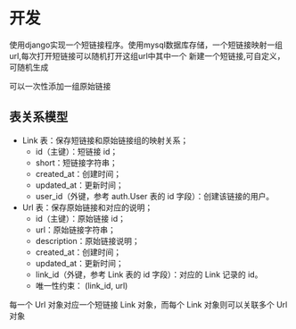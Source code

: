 # 开发


使用django实现一个短链接程序。使用mysql数据库存储，一个短链接映射一组url,每次打开短链接可以随机打开这组url中其中一个
新建一个短链接,可自定义，可随机生成

可以一次性添加一组原始链接


## 表关系模型
- Link 表：保存短链接和原始链接组的映射关系；
    - id（主键）：短链接 id；
    - short：短链接字符串；
    - created_at：创建时间；
    - updated_at：更新时间；
    - user_id（外键，参考 auth.User 表的 id 字段）：创建该链接的用户。
- Url 表：保存原始链接和对应的说明；
    - id（主键）：原始链接 id；
    - url：原始链接字符串；
    - description：原始链接说明；
    - created_at：创建时间；
    - updated_at：更新时间；
    - link_id（外键，参考 Link 表的 id 字段）：对应的 Link 记录的 id。
    - 唯一性约束： (link_id, url)

每一个 Url 对象对应一个短链接 Link 对象，而每个 Link 对象则可以关联多个 Url 对象

